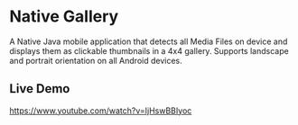 # Native Gallery

A Native Java mobile application that detects all Media Files on device and displays them as clickable thumbnails in a 4x4 gallery. Supports landscape and portrait orientation on all Android devices. 

## Live Demo 

https://www.youtube.com/watch?v=IjHswBBIyoc


